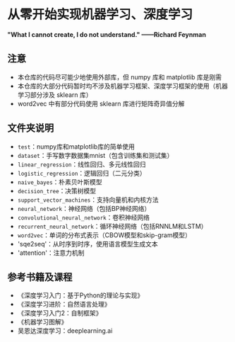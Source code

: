 # 从零开始实现机器学习、深度学习

**"What I cannot create, I do not understand." ——Richard Feynman**

## 注意

- 本仓库的代码尽可能少地使用外部库，但 numpy 库和 matplotlib 库是刚需
- 本仓库的大部分代码暂时均不涉及机器学习框架、深度学习框架的使用（机器学习部分涉及 sklearn 库）
- word2vec 中有部分代码使用 sklearn 库进行矩阵奇异值分解

## 文件夹说明

- `test`：numpy库和matplotlib库的简单使用
- `dataset`：手写数字数据集mnist（包含训练集和测试集）
- `linear_regression`：线性回归、多元线性回归
- `logistic_regression`：逻辑回归（二元分类）
- `naive_bayes`：朴素贝叶斯模型
- `decision_tree`：决策树模型
- `support_vector_machines`：支持向量机和内核方法
- `neural_network`：神经网络（包括BP神经网络）
- `convolutional_neural_network`：卷积神经网络
- `recurrent_neural_network`：循环神经网络（包括RNNLM和LSTM）
- `word2vec`：单词的分布式表示（CBOW模型和skip-gram模型）
- 'sqe2seq'：从时序到时序，使用语言模型生成文本
- 'attention'：注意力机制

## 参考书籍及课程

- 《深度学习入门：基于Python的理论与实现》
- 《深度学习进阶：自然语言处理》
- 《深度学习入门2：自制框架》
- 《机器学习图解》
- 吴恩达深度学习：deeplearning.ai